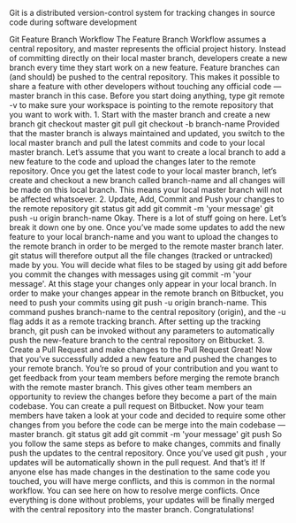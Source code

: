 <p> Git is a distributed version-control system for tracking changes in source code during software development</p>
Git Feature Branch Workflow
The Feature Branch Workflow assumes a central repository, and master represents the official project history.
Instead of committing directly on their local master branch, developers create a new branch every time they start work on a new feature.
Feature branches can (and should) be pushed to the central repository. This makes it possible to share a feature with other developers without touching any official code — master branch in this case.
Before you start doing anything, type git remote -v to make sure your workspace is pointing to the remote repository that you want to work with.
1. Start with the master branch and create a new branch
git checkout master
git pull
git checkout -b branch-name
Provided that the master branch is always maintained and updated, you switch to the local master branch and pull the latest commits and code to your local master branch.
Let’s assume that you want to create a local branch to add a new feature to the code and upload the changes later to the remote repository.
Once you get the latest code to your local master branch, let’s create and checkout a new branch called branch-name and all changes will be made on this local branch. This means your local master branch will not be affected whatsoever.
2. Update, Add, Commit and Push your changes to the remote repository
git status
git add <your-files>
git commit -m 'your message'
git push -u origin branch-name
Okay. There is a lot of stuff going on here. Let’s break it down one by one.
Once you’ve made some updates to add the new feature to your local branch-name and you want to upload the changes to the remote branch in order to be merged to the remote master branch later.
git status will therefore output all the file changes (tracked or untracked) made by you. You will decide what files to be staged by using git add <your-files> before you commit the changes with messages using git commit -m 'your message'.
At this stage your changes only appear in your local branch. In order to make your changes appear in the remote branch on Bitbucket, you need to push your commits using git push -u origin branch-name.
This command pushes branch-name to the central repository (origin), and the -u flag adds it as a remote tracking branch. After setting up the tracking branch, git push can be invoked without any parameters to automatically push the new-feature branch to the central repository on Bitbucket.
3. Create a Pull Request and make changes to the Pull Request
Great! Now that you’ve successfully added a new feature and pushed the changes to your remote branch.
You’re so proud of your contribution and you want to get feedback from your team members before merging the remote branch with the remote master branch. This gives other team members an opportunity to review the changes before they become a part of the main codebase.
You can create a pull request on Bitbucket.
Now your team members have taken a look at your code and decided to require some other changes from you before the code can be merge into the main codebase — master branch.
git status
git add <your-files>
git commit -m 'your message'
git push
So you follow the same steps as before to make changes, commits and finally push the updates to the central repository. Once you’ve used git push , your updates will be automatically shown in the pull request. And that’s it!
If anyone else has made changes in the destination to the same code you touched, you will have merge conflicts, and this is common in the normal workflow. You can see here on how to resolve merge conflicts.
Once everything is done without problems, your updates will be finally merged with the central repository into the master branch. Congratulations!
